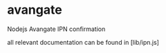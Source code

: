 avangate
========

Nodejs Avangate IPN confirmation

all relevant documentation can be found in [lib/ipn.js]